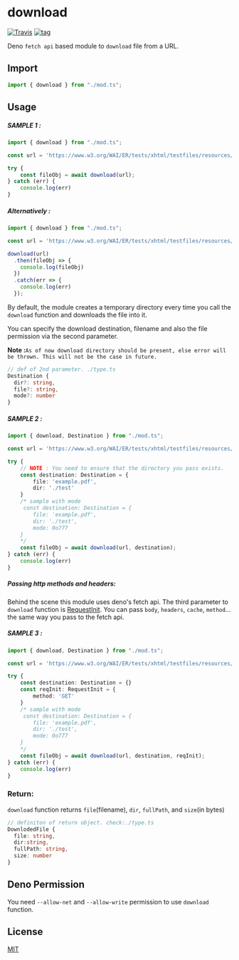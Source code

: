 # download

[![Travis](http://img.shields.io/travis/deno-module/download.svg?style=flat)](https://travis-ci.org/github/deno-module/download/) [![tag](https://img.shields.io/badge/deno->=1.0.2-green.svg?color=blue&logo=qcom&logoColor=blue&style=plastic)](https://github.com/denoland/deno)


Deno `fetch api` based module to `download` file from a URL.

## Import

```ts
import { download } from "./mod.ts";
```

## Usage

##### SAMPLE 1 :
``` ts
import { download } from "./mod.ts";

const url = 'https://www.w3.org/WAI/ER/tests/xhtml/testfiles/resources/pdf/dummy.pdf';

try {
    const fileObj = await download(url);
} catch (err) {
    console.log(err)
}
```
##### Alternatively :
``` ts
import { download } from "./mod.ts";

const url = 'https://www.w3.org/WAI/ER/tests/xhtml/testfiles/resources/pdf/dummy.pdf';

download(url)
  .then(fileObj => {
    console.log(fileObj)
  })
  .catch(err => {
    console.log(err)
  });
```
By default, the module creates a temporary directory every time you call the `download` function and downloads the file into it.

You can specify the download destination, filename and also the file permission via the second parameter.

**Note :**`As of now download directory should be present, else error will be thrown. This will not be the case in future.`


``` ts
// def of 2nd parameter. ./type.ts
Destination {
  dir?: string,
  file?: string,
  mode?: number
}
```
##### SAMPLE 2 :
``` ts
import { download, Destination } from "./mod.ts";

const url = 'https://www.w3.org/WAI/ER/tests/xhtml/testfiles/resources/pdf/dummy.pdf';

try {
    // NOTE : You need to ensure that the directory you pass exists.
    const destination: Destination = {
        file: 'example.pdf',
        dir: './test'
    }
    /* sample with mode
     const destination: Destination = {
        file: 'example.pdf',
        dir: './test',
        mode: 0o777
    }
    */
    const fileObj = await download(url, destination);
} catch (err) {
    console.log(err)
}
```
##### Passing http methods and headers:
Behind the scene this module uses deno's fetch api. The third parameter to `download` function is [RequestInit](https://github.com/denoland/deno/blob/master/cli/js/lib.deno.shared_globals.d.ts#L769). You can pass `body`, `headers`, `cache`, `method`... the same way you pass to the fetch api.

##### SAMPLE 3 :
``` ts
import { download, Destination } from "./mod.ts";

const url = 'https://www.w3.org/WAI/ER/tests/xhtml/testfiles/resources/pdf/dummy.pdf';

try {
    const destination: Destination = {}
    const reqInit: RequestInit = {
        method: 'GET'
    }
    /* sample with mode
     const destination: Destination = {
        file: 'example.pdf',
        dir: './test',
        mode: 0o777
    }
    */
    const fileObj = await download(url, destination, reqInit);
} catch (err) {
    console.log(err)
}
```
### Return:
`download` function returns `file`(filename), `dir`, `fullPath`, and `size`(in bytes)
```ts
// definiton of return object. check:./type.ts
DownlodedFile {
  file: string,
  dir:string,
  fullPath: string,
  size: number
}
```

## Deno Permission
You need `--allow-net` and `--allow-write` permission to use `download` function.

## License

[MIT](./LICENSE)